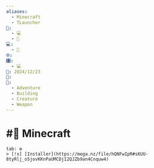 ```yaml
---
aliases:
  - Minecraft
  - TLauncher
📁:
  - 💻
  - 🎲
💻:
  - 🎲
🌐: 
🎛️:
  - 💻
📅: 2024/12/23
🔀: 
🎲:
  - Adventure
  - Building
  - Creature
  - Weapon
---
```

# #🎲 Minecraft

```tabs
tab: ⚙️
> [!x] [Installer](https://mega.nz/file/hQNFwIpR#sKUU-8tyRlj_o5jovKKnPaUMCDjI2QJZb9an4Cnquw4)
```